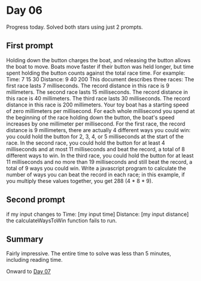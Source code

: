 # Day 06

Progress today. Solved both stars using just 2 prompts.

## First prompt

Holding down the button charges the boat, and releasing the button allows the boat to move.  Boats move faster if their button was held longer, but time spent holding the button counts against the total race time.  For example:
Time:      7  15   30
Distance:  9  40  200
This document describes three races:
		The first race lasts 7 milliseconds. The record distance in this race is 9 millimeters.
		The second race lasts 15 milliseconds. The record distance in this race is 40 millimeters.
		The third race lasts 30 milliseconds. The record distance in this race is 200 millimeters.  Your toy boat has a starting speed of zero millimeters per millisecond. For each whole millisecond you spend at the beginning of the race holding down the button, the boat's speed increases by one millimeter per millisecond. For the first race, the  record distance is 9 millimeters, there are actually 4 different ways you could win: you could hold the button for 2, 3, 4, or 5 milliseconds at the start of the race. In the second race, you could hold the button for at least 4 milliseconds and at most 11 milliseconds and beat the record, a total of 8 different ways to win.
In the third race, you could hold the button for at least 11 milliseconds and no more than 19 milliseconds and still beat the record, a total of 9 ways you could win.   Write a javascript program to calculate the number of ways you can beat the record in each race; in this example, if you multiply these values together, you get 288 (4 * 8 * 9). 


## Second prompt

if my input changes to Time:        [my input time]
Distance:   [my input distance] the calculateWaysToWin function fails to run. 

## Summary
Fairly impressive. The entire time to solve was less than 5 minutes, including reading time.

Onward to [Day 07](https://github.com/ctborg/AoC/tree/master/2023/Day07)
